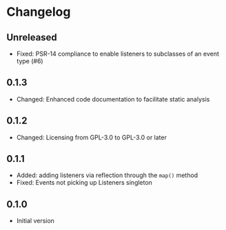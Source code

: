 # Changelog

## Unreleased

- Fixed: PSR-14 compliance to enable listeners to subclasses of an event
  type (#6)

## 0.1.3

- Changed: Enhanced code documentation to facilitate static analysis

## 0.1.2

- Changed: Licensing from GPL-3.0 to GPL-3.0 or later

## 0.1.1

- Added: adding listeners via reflection through the `map()` method
- Fixed: Events not picking up Listeners singleton

## 0.1.0

- Initial version
